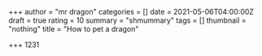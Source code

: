 +++
author = "mr dragon"
categories = []
date = 2021-05-06T04:00:00Z
draft = true
rating = 10
summary = "shmummary"
tags = []
thumbnail = "nothing"
title = "How to pet a dragon"

+++
1231